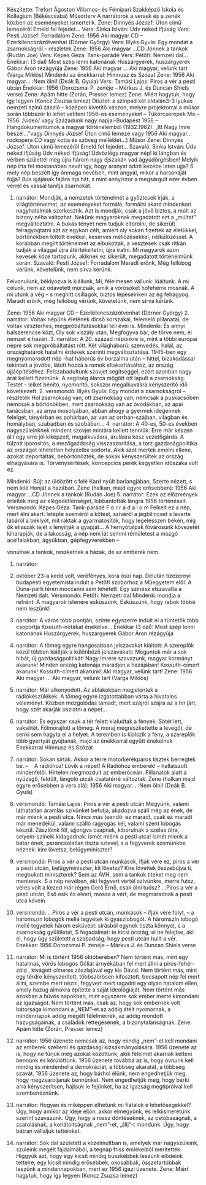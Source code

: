 Készítette: Trefort Ágoston Villamos- és Fémipari Szakképző Iskola
és Kollégium (Békéscsaba)
Műsorterv
A narrátorok a versek és a zenék közben az eseményeket ismertetik.
Zene: Dinnyés József: Úton című lemezéről Emeld fel fejedet…
Vers: Sinka István: Üdv néked ifjúság
Vers: Pesti József: Forradalom
Zene: 1956 Aki magyar CD – Ezerkilencszázötvenhat (Dörner György)
Vers: Illyés Gyula: Egy mondat a zsarnokságról – részletek
Zene: 1956 Aki magyar …CD Jönnek a tankok (Rudán Joe)
Vers: Képes Géza: Tank-parádé
Vers: Petőfi: Nemzeti dal…
Énekkar: (3 dal)
Most szép lenni katonának
Huszárgyerek, huszárgyerek
Gábor Áron rézágyúja
Zene: 1956 Aki magyar … Aki magyar, velünk tart (Varga Miklós)
Mindenki az énekkarral: Himnusz és Szózat
Zene: 1956 Aki magyar… :Nem ölni! (Deák B. Gyula)
Vers: Tamási Lajos: Piros a vér a pesti utcán
Énekkar: 1956 (Dorozsmai P. zenéje – Márkus J. és Duncan Shiels verse)
Zene: Apám hitte (Zorán, Presser lemez)
Zene: Miért hagytuk, hogy így legyen (Koncz Zsuzsa lemez)
Díszlet: a színpad két oldalán3-3 lyukas nemzeti színű zászló – középen kivetítő vászon, melyre projektorral a műsor során többször ki lehet vetíteni 1956-os eseményeket – Tükörcserepek Mo.–1956  /videó/ vagy Századunk nagy napjai-Budapest 1956 – Hangdokumentumok a magyar történelemből (1932.1962): „Itt Nagy Imre beszél…”vagy Dinnyés József Úton című lemeze vagy 1956 Aki magyar…rockopera CD vagy kotta és szöveg melléklet…)
Műsor
Zene:
Dinnyés József: Úton című lemezéről Emeld fel fejedet…
Szavaló:
Sinka István: Üdv néked ifjúság
Üdv néked Ifjúság! Üdvözlégy magyar nép!
ki lángban és vérben születtél meg újra
három nagy éjszakán vad ágyúdörgésben!
Melyik nép írta fel mostanában nevét
így, hogy aranyat adott kezébe Isten ujja?
S mely nép beszélt így önmaga nevében,
mint angyal, mikor a harsonáját fújja?
Bús igájának fájára írja hát,
s mint annyiszor a megsárgult ezer évben
vérrel és vassal tanítja zsarnokát.
1. narrátor:
Mondják, a nemzetek történelmét a győztesek írják, a világtörténelmet, az eseményeket formáló, formálni akaró mindenkori nagyhatalmak szerkesztik. Azt is mondják, csak a jövő biztos, a múlt az bizony néha változhat. Nekünk magyaroknak megadatott ezt a „múltat” megváltoztatni. A bukás tényét nem tudjuk eltörölni, de sikerült felragyogtatni azt az egykori célt, amiért oly sokan fizettek az életükkel, börtönökben töltött évekkel, keserves mellőzésekkel, nélkülözéssel. A korábban megírt történelmet az elbukottak, a vesztesek csak ritkán tudják a világgal újra átértékeltetni, újra íratni. Mi magyarok azon kevesek közé tartozunk, akiknek ez sikerült, megadatott történelmünk során.
Szavaló:
Pesti József: Forradalom
Maradt erőnk,
Még fellobog vérünk,
követelünk, nem sírva kérünk.

Felvonulunk,
béklyózva is kiállunk,
MI, félelmesen vallunk: kiáltunk.
A mi célunk,
nem az odavetett morzsák,
amik a vörösöket hófehérre mosnák.
A mi utunk
a vég – s meghitt csillagok,
biztos lépéseinken az ég felragyog.
Maradt erőnk,
még fellobog vérünk,
követelünk, nem sírva kérünk.

Zene:
1956 Aki magyar CD – Ezerkilencszázötvenhat (Dörner György)
2. narrátor:
Voltak népünk életének dicső korszakai, felemelő pillanatai, de voltak vészterhes, megpróbáltatásokkal teli évei is.
Mindenki:
És annyi balszerencse közt,
Oly sok viszály után,
Megfogyva bár, de törve nem, él nemzet e hazán.
3. narrátor:
A 20. század népünkre is, mint a többi európai népre sok megpróbáltatást rótt. Két világháború: szenvedés, halál, az országhatárok hatalmi érdekek szerinti megváltoztatása.
1945-ben egy megnyomorodott nép -hat háborús év borzalma után – hittel, bizakodással tekintett a jövőbe, látott hozzá a romok eltakarításához, az ország újjáépítéséhez. Felszabadultunk szovjet segítséggel, ezért azonban nagy árat kellett fizetnünk. A segítség álarca mögött ott lapult a zsarnokság. Testet – lelket bénító, nyomorító, sokszor megalkuvásra kényszerítő idő következett.
2. versmondó:
Illyés Gyula: Egy mondat a zsarnokságról – részletek
Hol zsarnokság van,
ott zsarnokság van,
nemcsak a puskacsőben
nemcsak a börtönökben,
mert zsarnokság van
az óvodákban,
az apai tanácsban,
az anya mosolyában,
abban ahogy a gyermek
idegennek felelget,
tányérban és pohárban,
az van az orrban-szájban,
világban és homályban,
szabadban és szobában…
4. narrátor:
A 40-es, 50-es években nagyszüleinknek mindent szovjet mintára kellett tenniük. Erre már készen állt egy erre jól kiképzett, megalkuvásra, árulásra kész vezetőgárda. A túlzott iparosítás, a mezőgazdaság visszaszorítása, a torz gazdaságpolitika az országot lehetetlen helyzetbe sodorta. Akik szót mertek emelni ellene, azokat deportálták, bebörtönözték, de sokak kényszerültek az ország elhagyására is. Törvénysértések, koncepciós perek kegyetlen időszaka volt ez.

Mindenki:
Bújt az üldözött s felé
Kard nyúlt barlangjában,
Szerte nézett, s nem lelé
Honját a hazában.
Zene (halkan, majd egyre erősebben):
1956 Aki magyar …CD Jönnek a tankok (Rudán Joe)
5. narrátor:
Ezek az előzmények érlelték meg az elégedetlenséget, lobbantották lángra 1956 történéseit.
Versmondó:
Képes Géza: Tank-parádé
F o r r a d a l o m
Felkelt ez a nép, mert élni akart:
letépte szeméről a kötést,
szívéről a jégbilincset
s leverte lábáról a béklyót,
mit raktak a gyarmatosítók,
hogy legelésszen békén,
míg ők elisszák tejét s lenyírják a gyapját…
A hernyótalpak fővárosunk kövezetét kiharapják,
de a lakosság, a nép
nem lát semmi rémületest
a mozgó acélfalakban, ágyúkban, gépfegyverekben –

vonulnak a tankok,
reszketnek a házak,
de az emberek nem.
1. narrátor:
1956. október 23-a kedd volt, verőfényes, kora őszi nap. Délután tízezernyi budapesti egyetemista indult a Petőfi szoborhoz a Műegyetem elől. A Duna-parti téren moccanni sem lehetett. Egy színész elszavalta a Nemzeti dalt.
Versmondó:
Petőfi: Nemzeti dal
Mindenki mondja a refrént:
A magyarok istenére esküszünk,
Esküszünk, hogy rabok többé nem leszünk!
1. narrátor:
A város több pontján, szinte egyszerre indult el a tüntetők több csoportja Kossuth-nótákat énekelve…
Énekkar (3 dal):
Most szép lenni katonának
Huszárgyerek, huszárgyerek
Gábor Áron rézágyúja
1. narrátor:
A tömeg egyre hangosabban jelszavakat kiáltott:
A szereplők közül többen kiáltják a különböző jelszavakat):
Meguntuk már a sok hibát, új gazdaságpolitikát!
Nagy Imrére szavazunk, magyar kormányt akarunk!
Minden ország katonája maradjon a hazájában!
Kossuth-címert akarunk! Kossuth-címert akarunk!
Aki magyar, velünk tart!
Zene:
1956 Aki magyar … Aki magyar, velünk tart (Varga Miklós)
1. narrátor:
Már alkonyodott. Az ablakokban megjelentek a rádiókészülékek. A tömeg egyre izgatottabban várta a hivatalos véleményt. Közben mozgolódás támadt, mert szájról szájra az a hír járt, hogy szét akarják oszlatni a népet…

3. narrátor:
És egyszer csak a tér felett kialudtak a fények. Sötét lett, vaksötét. Fölmorajlott a tömeg. A moraj megreszkettette a levegőt, de senki sem hagyta el a helyét.
A teremben is kialszik a fény, a szereplők több gyertyát gyújtanak, majd az énekkarral együtt énekelnek
Énekkarral
Himnusz és Szózat
4. narrátor:
Sokan sírtak. Akkor a térre motorkerékpáros tisztek berregtek be.
–    A rádióhoz! Lövik a népet! A Rádióhoz emberek! – hallatszott mindenfelől. Hirtelen megmozdult az emberóceán. Pillanatok alatt a nyüzsgő, feldúlt, lángoló utcák csatatérré változtak.
Zene (halkan majd egyre erősebben a vers alá):
1956 Aki magyar… :Nem ölni! (Deák B. Gyula)
1. versmondó:
Tamási Lajos: Piros a vér a pesti utcán
Megyünk, valami láthatatlan
áramlás szívünket befutja,
akadozva száll még az ének,
de már mienk a pesti utca.
Nincs más teendő: ez maradt,
csak ez maradt már menedékül,
valami szálló ragyogás kél,
valami szent lobogás készül.
Zászlóink föl, ujjongva csapnak,
kiborulnak a széles útra,
selyem-színeik kidagadnak:
ismét miénk a pesti utca!
Ismét mienk a bátor ének,
parancsolatlan tiszta szívvel,
s a fegyverek szemünkbe néznek:
kire lövetsz, belügyminiszter?
2. versmondó:
Piros a vér a pesti utcán
munkások, ifjak vére ez,
piros a vér a pesti utcán,
belügyminiszter, kit lövetsz?
Kire lövettek összebújva
ti, megbukott miniszterek?
Sem az ÁVH, sem a tankok
titeket meg nem mentenek.
S a nép nevében, aki fegyvert
vertél szívünkre, merre futsz,
véres volt a kezed már régen
Gerő Ernő, csak ölni tudsz?
…Piros a vér a pesti utcán,
Eső esik és elveri,
mossa a vért, de megmaradnak
a pesti utca kövein.
3. versmondó:
…Piros a vér a pesti utcán,
munkások – ifjak vére folyt,
– a háromszín lobogók mellé
tegyetek ki gyászlobogót.
A háromszín lobogó mellé
tegyetek három esküvést:
sírásból egynek tiszta könnyet,
s a zsarnokság gyűlöletét,
S fogadalmat: te kicsi ország,
el ne felejtse, aki él,
hogy úgy született a szabadság,
hogy pesti utcán hullt a vér.
Énekkar:
1956 Dorozsmai P. zenéje – Márkus J. és Duncan Shiels verse
5. narrátor:
Mi is történt 1956 októberében?
Nem történt más, mint egy hatalmas, vörös lobogós Góliát árnyékában fel mert állni a piros-fehér-zöld , kivágott címeres zászlajával egy kis Dávid.
Nem történt más, mint egy térdre kényszerített, többszörösen kifosztott, becsapott nép fel mert állni, szembe mert nézni, fegyvert mert ragadni egy olyan hatalom ellen, amely hazug álmokra építette a saját ideológiáját.
Nem történt más azokban a hűvös napokban, mint egyszerre sok ember merte kimondani az igazságot.
Nem történt más, csak az, hogy sok embernek volt bátorsága kimondani a „NEM”-et az addig átélt nyomornak, a mindennapok addig megélt félelmeinek, az addig mondott hazugságainak, a családok rettegésének, a bizonytalanságnak.
Zene:
Apám hitte (Zorán, Presser lemez)
1. narrátor:
1956 üzenete nemcsak az, hogy mindig „nem”-et kell mondani az emberek szellemi és gazdasági kizsákmányolására.
1956 üzenete az is, hogy ne tűrjük meg azokat közöttünk, akik félelmet akarnak kelteni bennünk és körülöttünk.
1956 üzenete továbbá az is, hogy óvnunk kell mindig és mindenhol a demokráciát, a többség akaratát, a többség szavát.
1956 üzenete az, hogy bárhol élünk, nem engedhetjük meg, hogy megzsaroljanak bennünket. Nem engedhetjük meg, hogy bárki arra kényszerítsen, hajtsuk le fejünket, ha az igazság megtipróival kell szembenéznünk.
2. narrátor:
Hogyan és miképpen élhetünk mi fiatalok e lehetőségekkel?
Úgy, hogy amikor az ideje eljön, akkor elmegyünk, és lelkiismeretünk szerint szavazunk.
Úgy, hogy a rossz döntéseknek, az ostobaságnak, a zsarolásnak, a korlátoltságnak „nem”-et, „állj”-t mondunk.
Úgy, hogy bátran vállaljuk tetteinket.
3. narrátor:
Sok dal született a közelmúltban is, amelyek már nagyszüleink, szüleink megélt fájdalmából, a tegnap friss emlékeiből merítettek.
Higgyük azt, hogy egy kicsit mindig büszkébbek leszünk elődeink tetteire, egy kicsit mindig erősebbek, okosabbak, összetartóbbak leszünk a mindennapokban, mert ez 1956 igazi üzenete.
Zene:
Miért hagytuk, hogy így legyen (Koncz Zsuzsa lemez)